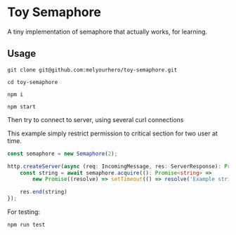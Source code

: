 # Toy Semaphore

A tiny implementation of semaphore that actually works, for learning.

## Usage

`git clone git@github.com:melyourhero/toy-semaphore.git`

`cd toy-semaphore`

`npm i`

`npm start`

Then try to connect to server, using several curl connections

This example simply restrict permission to critical section for two user at time.
```typescript
const semaphore = new Semaphore(2);

http.createServer(async (req: IncomingMessage, res: ServerResponse): Promise<void> => {
    const string = await semaphore.acquire((): Promise<string> =>
        new Promise((resolve) => setTimeout(() => resolve('Example string'), 5000)));

    res.end(string)
});
```

For testing:

`npm run test`

